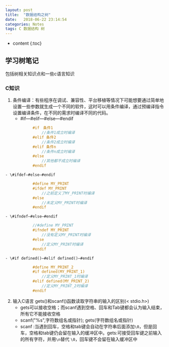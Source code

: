 ```yaml
---
layout: post
title:  "数据结构之树"
date:   2018-06-22 23:14:54
categories: Notes
tags: C 数据结构 树
---
```

* content
{:toc}

## 学习树笔记
包括树相关知识点和一些c语言知识



### C知识
1. 条件编译：有些程序在调试、兼容性、平台移植等情况下可能想要通过简单地设置一些参数就生成一个不同的软件，这时可以用条件编译，通过预编译指令设置编译条件，在不同的需求时编译不同的代码。
	- \#if—#elif—#else—#endif
```c	
			#if　条件1
				//条件1成立时编译
			#elif 条件2
				//条件2成立时编译
			#elif 条件n
				//条件n成立时编译
			#else
				//其他都不成立时编译
			#endif
```
	- \#ifdef—#else—#endif
```c
			#define MY_PRINT
			#ifdef MY_PRINT
				//之前定义了MY_PRINT时编译
			#else
				//未定义MY_PRINT时编译
			#endif
```
	- \#ifndef—#else—#endif
```c	
			//#define MY_PRINT
			#ifndef MY_PRINT
				//没有定义MY_PRINT时编译
			#else
				//定义MY_PRINT时编译
			#endif
```
	- \#if defined()—#elif defined()—#endif
```c	
			#define MY_PRINT_2
			#if defined(MY_PRINT_1)
				//定义MY_PRINT_1时编译
			#elif defined(MY_PRINT_2)
				//定义MY_PRINT_2时编译
			#endif
```
2. 	输入C语言 gets()和scanf()函数读取字符串的输入的区别(< stdio.h>)
	- gets可以接收空格；而scanf遇到空格、回车和Tab键都会认为输入结束，所有它不能接收空格
	- scanf("%s",字符数组名或指针); gets(字符数组名或指针)
	- scanf :当遇到回车，空格和tab键会自动在字符串后面添加`\0`，但是回车，空格和tab键仍会留在输入的缓冲区中。gets:可接受回车键之前输入的所有字符，并用`\n`替代 `\0`，回车键不会留在输入缓冲区中



